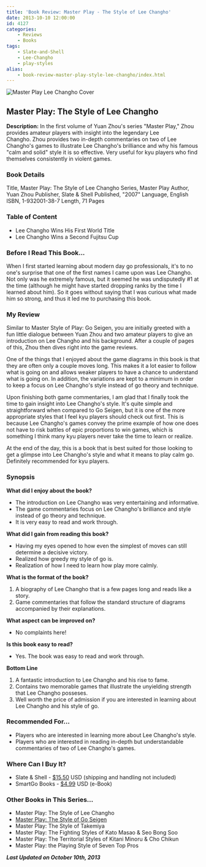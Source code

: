 ```yaml
---
title: 'Book Review: Master Play - The Style of Lee Changho'
date: 2013-10-10 12:00:00
id: 4127
categories:
	- Reviews
	- Books
tags:
	- Slate-and-Shell
	- Lee-Changho
	- play-styles
alias:
	- book-review-master-play-style-lee-changho/index.html
---
```


![Master Play Lee Changho Cover](/images/2013/10/Master-Play-Lee-Changho-Cover.jpg)

## Master Play: The Style of Lee Changho

**Description:** In the first volume of Yuan Zhou's series "Master Play," Zhou provides amateur players with insight into the legendary Lee Changho. Zhou provides two in-depth commentaries on two of Lee Changho's games to illustrate Lee Changho's brilliance and why his famous "calm and solid" style it is so effective. Very useful for kyu players who find themselves consistently in violent games.

<!--more-->

### Book Details

Title, Master Play: The Style of Lee Changho
Series, Master Play
Author, Yuan Zhou
Publisher, Slate &amp; Shell
Published, "2007"
Language, English
ISBN, 1-932001-38-7
Length, 71 Pages

### Table of Content

*   Lee Changho Wins His First World Title
*   Lee Changho Wins a Second Fujitsu Cup

### Before I Read This Book...

When I first started learning about modern day go professionals, it's to no one's surprise that one of the first names I came upon was Lee Changho. Not only was he extremely famous, but it seemed he was undisputedly #1 at the time (although he might have started dropping ranks by the time I learned about him). So it goes without saying that I was curious what made him so strong, and thus it led me to purchasing this book.

### My Review

Similar to Master Style of Play: Go Seigen, you are initially greeted with a fun little dialogue between Yuan Zhou and two amateur players to give an introduction on Lee Changho and his background. After a couple of pages of this, Zhou then dives right into the game reviews.

One of the things that I enjoyed about the game diagrams in this book is that they are often only a couple moves long. This makes it a lot easier to follow what is going on and allows weaker players to have a chance to understand what is going on. In addition, the variations are kept to a minimum in order to keep a focus on Lee Changho's style instead of go theory and technique.

Upon finishing both game commentaries, I am glad that I finally took the time to gain insight into Lee Changho's style. It's quite simple and straightforward when compared to Go Seigen, but it is one of the more appropriate styles that I feel kyu players should check out first. This is because Lee Changho's games convey the prime example of how one does not have to risk battles of epic proportions to win games, which is something I think many kyu players never take the time to learn or realize.

At the end of the day, this is a book that is best suited for those looking to get a glimpse into Lee Changho's style and what it means to play calm go. Definitely recommended for kyu players.


### Synopsis

**What did I enjoy about the book?**

*   The introduction on Lee Changho was very entertaining and informative.
*   The game commentaries focus on Lee Changho's brilliance and style instead of go theory and technique.
*   It is very easy to read and work through.

**What did I gain from reading this book?**

*   Having my eyes opened to how even the simplest of moves can still determine a decisive victory.
*   Realized how greedy my style of go is.
*   Realization of how I need to learn how play more calmly.

**What is the format of the book?**

1.  A biography of Lee Changho that is a few pages long and reads like a story.
2.  Game commentaries that follow the standard structure of diagrams accompanied by their explanations.

**What aspect can be improved on?**

*   No complaints here!

**Is this book easy to read?**

*   Yes. The book was easy to read and work through.

**Bottom Line**

1.  A fantastic introduction to Lee Changho and his rise to fame.
2.  Contains two memorable games that illustrate the unyielding strength that Lee Changho posseses.
3.  Well worth the price of admission if you are interested in learning about Lee Changho and his style of go.

### Recommended For...

*   Players who are interested in learning more about Lee Changho's style.
*   Players who are interested in reading in-depth but understandable commentaries of two of Lee Changho's games.

### Where Can I Buy It?

*   Slate &amp; Shell - [$15.50](http://www.slateandshell.com/SSYZ005.html) USD (shipping and handling not included)
*   SmartGo Books - [$4.99](http://www.gobooks.com/books.html "SmartGo Books") USD (e-Book)

### Other Books in This Series...

*   Master Play: The Style of Lee Changho
*   [Master Play: The Style of Go Seigen](http://www.bengozen.com/book-review-master-play-style-go-seigen/ "Book Review: Master Play — The Style of Go Seigen")
*   Master Play: The Style of Takemiya
*   Master Play: The Fighting Styles of Kato Masao &amp; Seo Bong Soo
*   Master Play: The Territorial Styles of Kitani Minoru &amp; Cho Chikun
*   Master Play: the Playing Style of Seven Top Pros

_**Last Updated on October 10th, 2013**_
